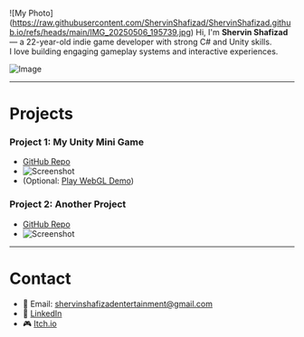 ![My Photo] (https://raw.githubusercontent.com/ShervinShafizad/ShervinShafizad.github.io/refs/heads/main/IMG_20250506_195739.jpg)
Hi, I'm **Shervin Shafizad** — a 22-year-old indie game developer with strong C# and Unity skills.  
I love building engaging gameplay systems and interactive experiences.  

![Image](https://github.com/user-attachments/assets/ca12d8ba-360d-4e8f-87f3-74a4cbe4d215)

---

# Projects
### Project 1: My Unity Mini Game
- [GitHub Repo](https://github.com/yourusername/project1)  
- ![Screenshot](https://via.placeholder.com/400x200)  
- (Optional: [Play WebGL Demo](#))  

### Project 2: Another Project
- [GitHub Repo](https://github.com/yourusername/project2)  
- ![Screenshot](https://via.placeholder.com/400x200)  

---

# Contact
- 📧 Email: shervinshafizadentertainment@gmail.com  
- 💼 [LinkedIn](https://www.linkedin.com/in/shervin-shafizad-3535b8228/?originalSubdomain=ir)  
- 🎮 [Itch.io](https://shervin-shafizad.itch.io/)  
